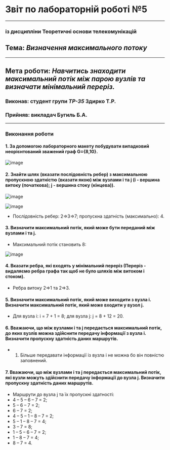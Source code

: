 # Звіт по лабораторній роботі №5
---
### із дисципліни Теоретичні основи телекомунікацій
## Тема: *Визначення максимального потоку*
---
## Мета роботи: *Навчитись знаходити максимальний потік між парою вузлів та визначати мінімальний переріз.*

### Виконав: студент групи *ТР-35* Здирко Т.Р.
### Прийняв: викладач Бугиль Б.А.
---

### Виконання роботи
#### 1.	За допомогою лабораторного макету побудувати випадковий неорієнтований зважений граф G={8,10}.

![image](https://user-images.githubusercontent.com/79188624/118375595-470db000-b5cb-11eb-807a-631be1a49d24.png)

#### 2.	Знайти шлях (вказати послідовність ребер) з максимальною пропускною здатністю (вказати якою) між вузлами i та j (i - вершина витоку (початкова); j - вершина стоку (кінцева)).

![image](https://user-images.githubusercontent.com/79188624/118375608-64db1500-b5cb-11eb-8553-09b1d13661bc.png)

![image](https://user-images.githubusercontent.com/79188624/118375610-686e9c00-b5cb-11eb-9a97-9a2aa7609e52.png)

* Послідовність ребер: 2=>3=>7; пропускна здатність (максимально): 4. 

#### 3.	Визначити максимальний потік, який може бути переданий між вузлами i та j.
* Максимальний потік становить 8:

![image](https://user-images.githubusercontent.com/79188624/118375627-83d9a700-b5cb-11eb-9f42-9fba9d04cba1.png)

#### 4.	Вказати ребра, які входять у мінімальний переріз (Переріз - видаляємо ребра графа так щоб не було шляхів між витоком і стоком).
* Ребра витоку 2=>1 та 2=>3.

#### 5.	Визначити максимальний потік, який може виходити з вузла i. Визначити максимальний потік, який може входити у вузол j.
* Для вузла і: і = 7 + 1 = 8; для вузла j: j = 8 + 12 = 20.

#### 6.	Вважаючи, що між вузлами i та j передається максимальний потік, до яких вузлів можна здійснити передачу інформації з вузла і. Визначити пропускну здатність даних маршрутів.
* 1.	Більше передавати інформації із вузла і не можна бо він повністю заповнений.

#### 7.	Вважаючи, що між вузлами i та j передається максимальний потік, які вузли можуть здійснити передачу інформації до вузла j. Визначити пропускну здатність даних маршрутів.
* Маршрути до вузла j та їх пропускні здатності:  
* 4 – 5 – 6 – 7 = 2;  
* 5 – 6 – 7 = 2;  
* 6 – 7 = 2;  
* 4 – 5 – 1 – 8 – 7 = 2;  
* 5 – 1 – 8 – 7 = 4;  
* 3 – 7 = 8;  
* 1 – 5 – 6 – 7 = 2;  
* 1 – 8 – 7 = 4;  
* 8 – 7 = 4.

